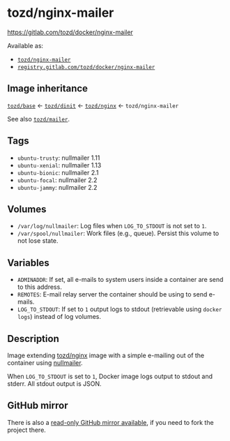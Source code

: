 # tozd/nginx-mailer

<https://gitlab.com/tozd/docker/nginx-mailer>

Available as:

- [`tozd/nginx-mailer`](https://hub.docker.com/r/tozd/nginx-mailer)
- [`registry.gitlab.com/tozd/docker/nginx-mailer`](https://gitlab.com/tozd/docker/nginx-mailer/container_registry)

## Image inheritance

[`tozd/base`](https://gitlab.com/tozd/docker/base) ← [`tozd/dinit`](https://gitlab.com/tozd/docker/dinit) ← [`tozd/nginx`](https://gitlab.com/tozd/docker/nginx) ← `tozd/nginx-mailer`

See also [`tozd/mailer`](https://gitlab.com/tozd/docker/mailer).

## Tags

- `ubuntu-trusty`: nullmailer 1.11
- `ubuntu-xenial`: nullmailer 1.13
- `ubuntu-bionic`: nullmailer 2.1
- `ubuntu-focal`: nullmailer 2.2
- `ubuntu-jammy`: nullmailer 2.2

## Volumes

- `/var/log/nullmailer`: Log files when `LOG_TO_STDOUT` is not set to `1`.
- `/var/spool/nullmailer`: Work files (e.g., queue). Persist this volume to not lose state.

## Variables

- `ADMINADDR`: If set, all e-mails to system users inside a container are send to this address.
- `REMOTES`: E-mail relay server the container should be using to send e-mails.
- `LOG_TO_STDOUT`: If set to `1` output logs to stdout (retrievable using `docker logs`) instead of log volumes.

## Description

Image extending [tozd/nginx](https://gitlab.com/tozd/docker/nginx) image with a simple e-mailing out of the container
using [nullmailer](http://untroubled.org/nullmailer/).

When `LOG_TO_STDOUT` is set to `1`, Docker image logs output to stdout and stderr. All stdout output is JSON.

## GitHub mirror

There is also a [read-only GitHub mirror available](https://github.com/tozd/docker-nginx-mailer),
if you need to fork the project there.
